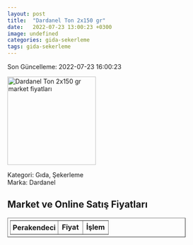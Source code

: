 ```yaml
---
layout: post
title:  "Dardanel Ton 2x150 gr"
date:   2022-07-23 13:00:23 +0300
image: undefined
categories: gida-sekerleme
tags: gida-sekerleme
---
```


Son Güncelleme: 2022-07-23 16:00:23

<img src="undefined" width="200" alt="Dardanel Ton 2x150 gr market fiyatları" />

Kategori: Gıda, Şekerleme
<br />
Marka: Dardanel

<h2>Market ve Online Satış Fiyatları</h2>

<table border="1" style="padding: 5px;width:80%;">
  <tr>
    <td style="padding: 5px;"><strong>Perakendeci</strong></td>
    <td><strong>Fiyat</strong></td>
    <td><strong>İşlem</strong></td>
  </tr>
  
</table>
